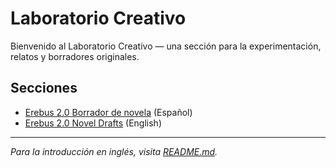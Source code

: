 # Laboratorio Creativo

Bienvenido al Laboratorio Creativo — una sección para la experimentación, relatos y borradores originales.

## Secciones

- [Erebus 2.0 Borrador de novela](../erebus_2.0/erebus_borrador.md) (Español)
- [Erebus 2.0 Novel Drafts](../erebus_2.0/erebus_draft.md) (English)

---

_Para la introducción en inglés, visita [README.md](./README.md)._

